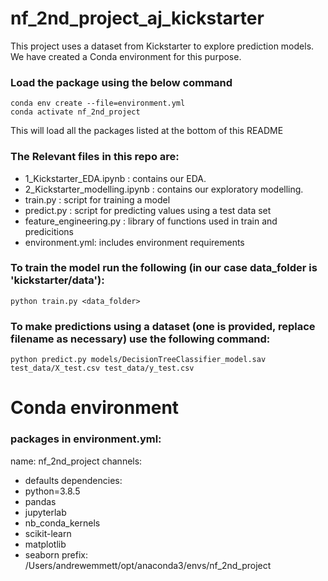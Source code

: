 # nf_2nd_project_aj_kickstarter
This project uses a dataset from Kickstarter to explore prediction models.
We have created a Conda environment for this purpose.

### Load the package using the below command
    conda env create --file=environment.yml
    conda activate nf_2nd_project
This will load all the packages listed at the bottom of this README

### The Relevant files in this repo are:
* 1_Kickstarter_EDA.ipynb : contains our EDA.    
* 2_Kickstarter_modelling.ipynb : contains our exploratory modelling.  
* train.py : script for training a model  
* predict.py : script for predicting values using a test data set   
* feature_engineering.py : library of functions used in train and predicitions    
* environment.yml: includes environment requirements    

### To train the model run the following (in our case data_folder is 'kickstarter/data'):
    python train.py <data_folder>

### To make predictions using a dataset (one is provided, replace filename as necessary) use the following command:
    python predict.py models/DecisionTreeClassifier_model.sav test_data/X_test.csv test_data/y_test.csv

# Conda environment
### packages in environment.yml:

name: nf_2nd_project
channels:
  - defaults
dependencies:
  - python=3.8.5
  - pandas
  - jupyterlab
  - nb_conda_kernels
  - scikit-learn
  - matplotlib
  - seaborn
prefix: /Users/andrewemmett/opt/anaconda3/envs/nf_2nd_project
